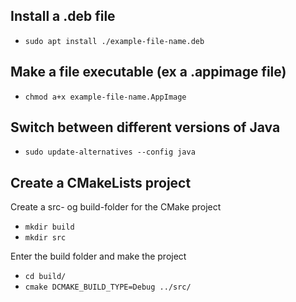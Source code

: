 ## Install a .deb file
- `sudo apt install ./example-file-name.deb`



## Make a file executable (ex a .appimage file)
- `chmod a+x example-file-name.AppImage`



## Switch between different versions of Java
- `sudo update-alternatives --config java`



## Create a CMakeLists project
Create a src- og build-folder for the CMake project
- `mkdir build`
- `mkdir src`

Enter the build folder and make the project
- `cd build/`
- `cmake DCMAKE_BUILD_TYPE=Debug ../src/`


